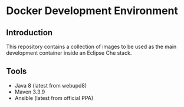 # Docker Development Environment

## Introduction

This repository contains a collection of images to be used as the main development container inside an Eclipse Che stack.

## Tools

- Java 8 (latest from webupd8)
- Maven 3.3.9
- Ansible (latest from official PPA)
